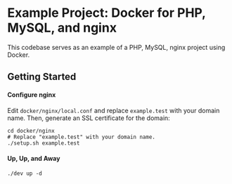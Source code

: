 # Example Project: Docker for PHP, MySQL, and nginx

This codebase serves as an example of a PHP, MySQL, nginx project using Docker.

## Getting Started

#### Configure nginx

Edit `docker/nginx/local.conf` and replace `example.test` with your domain name. 
Then, generate an SSL certificate for the domain:

```shell script
cd docker/nginx
# Replace "example.test" with your domain name.
./setup.sh example.test
``` 

#### Up, Up, and Away

```shell script
./dev up -d
```
